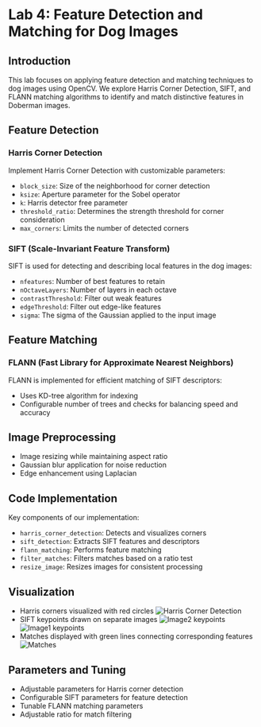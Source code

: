 
# Lab 4: Feature Detection and Matching for Dog Images

## Introduction
This lab focuses on applying feature detection and matching techniques to dog images using OpenCV. We explore Harris Corner Detection, SIFT, and FLANN matching algorithms to identify and match distinctive features in Doberman images.

## Feature Detection

### Harris Corner Detection
Implement Harris Corner Detection with customizable parameters:
- `block_size`: Size of the neighborhood for corner detection
- `ksize`: Aperture parameter for the Sobel operator
- `k`: Harris detector free parameter
- `threshold_ratio`: Determines the strength threshold for corner consideration
- `max_corners`: Limits the number of detected corners

### SIFT (Scale-Invariant Feature Transform)


SIFT is used for detecting and describing local features in the dog images:
- `nfeatures`: Number of best features to retain
- `nOctaveLayers`: Number of layers in each octave
- `contrastThreshold`: Filter out weak features
- `edgeThreshold`: Filter out edge-like features
- `sigma`: The sigma of the Gaussian applied to the input image

## Feature Matching

### FLANN (Fast Library for Approximate Nearest Neighbors)
FLANN is implemented for efficient matching of SIFT descriptors:
- Uses KD-tree algorithm for indexing
- Configurable number of trees and checks for balancing speed and accuracy

## Image Preprocessing
- Image resizing while maintaining aspect ratio
- Gaussian blur application for noise reduction
- Edge enhancement using Laplacian

## Code Implementation
Key components of our implementation:
- `harris_corner_detection`: Detects and visualizes corners
- `sift_detection`: Extracts SIFT features and descriptors
- `flann_matching`: Performs feature matching
- `filter_matches`: Filters matches based on a ratio test
- `resize_image`: Resizes images for consistent processing

## Visualization
- Harris corners visualized with red circles
![Harris Corner Detection](https://github.com/user-attachments/assets/1316e7ad-e05f-4e6c-b8d5-2fdae7061d11)
- SIFT keypoints drawn on separate images
![Image2 keypoints](https://github.com/user-attachments/assets/0f8b0e1f-8900-4263-a548-0a460819d9c9)
![Image1 keypoints](https://github.com/user-attachments/assets/d05d9198-b105-4141-83ef-22cc1d941dc8)
- Matches displayed with green lines connecting corresponding features
![Matches](https://github.com/user-attachments/assets/6e759f5a-3287-4137-84ca-6f13a86dea7c)

## Parameters and Tuning
- Adjustable parameters for Harris corner detection
- Configurable SIFT parameters for feature detection
- Tunable FLANN matching parameters
- Adjustable ratio for match filtering

